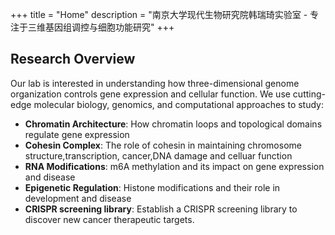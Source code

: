 +++
title = "Home"
description = "南京大学现代生物研究院韩瑞琦实验室 - 专注于三维基因组调控与细胞功能研究"
+++

## Research Overview

Our lab is interested in understanding how three-dimensional genome organization controls gene expression and cellular function. We use cutting-edge molecular biology, genomics, and computational approaches to study:

- **Chromatin Architecture**: How chromatin loops and topological domains regulate gene expression
- **Cohesin Complex**: The role of cohesin in maintaining chromosome structure,transcription, cancer,DNA damage and celluar function  
- **RNA Modifications**: m6A methylation and its impact on gene expression and disease
- **Epigenetic Regulation**: Histone modifications and their role in development and disease
- **CRISPR screening library**: Establish a CRISPR screening library to discover new cancer therapeutic targets.